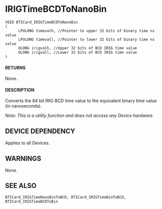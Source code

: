 # **IRIGTimeBCDToNanoBin**

```
VOID BTICard_IRIGTimeBCDToNanoBin
(
      LPULONG timevalh, //Pointer to upper 32 bits of binary time ns value
      LPULONG timevall, //Pointer to lower 32 bits of binary time ns value
      ULONG irigvalh, //Upper 32 bits of BCD IRIG time value
      ULONG irigvall, //Lower 32 bits of BCD IRIG time value
)
```
#### **RETURNS**

None.

#### **DESCRIPTION**

Converts the 64 bit IRIG BCD time value to the equivalent binary time value (in nanoseconds).

*Note: This is a utility function and does not access any Device hardware.*

## **DEVICE DEPENDENCY**

Applies to all Devices.

## **WARNINGS**

None.

## **SEE ALSO**

```
BTICard_IRIGTimeNanoBinToBCD, BTICard_IRIGTimeBinToBCD, 
BTICard_IRIGTimeBCDToBin
```